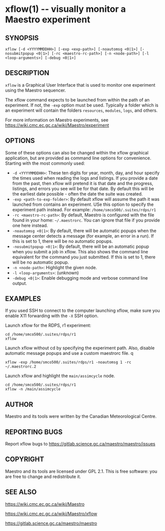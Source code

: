 xflow(1) -- visually monitor a Maestro experiment
=============================================

## SYNOPSIS

`xflow [-d <YYYYMMDDHH>] [-exp <exp-path>] [-noautomsg <0|1>] [-nosubmitpopup <0|1>] [-rc <maestro-rc-path>] [-n <node-path>] [-l <loop-arguments>] [-debug <0|1>]`

## DESCRIPTION

`xflow` is a Graphical User Interface that is used to monitor one experiment using the Maestro sequencer. 

The xflow command expects to be launched from within the path of an experiment. If not, the `-exp` option must be used. Typically a folder which is an experiment will contain the folders `resources`, `modules`, `logs`, and others.

For more information on Maestro experiments, see https://wiki.cmc.ec.gc.ca/wiki/Maestro/experiment

## OPTIONS

Some of these options can also be changed within the xflow graphical application, but are provided as command line options for convenience. Starting with the most commonly used:

* `-d <YYYYMMDDHH>`: These ten digits for year, month, day, and hour specify the times used when reading the logs and listings. If you provide a date from the past, then xflow will pretend it is that date and the progress, listings, and errors you see will be for that date. By default this will be the earliest date possible - often the date the suite was created.
* `-exp <path-to-exp-folder>`: By default xflow will assume the path it was launched from contains an experiment. USe this option to specify the experiment path instead. For example: `/home/smco500/.suites/rdps/r1`
* `-rc <maestro-rc-path>`: By default, Maestro is configured with the file found in your home: `~/.maestrorc`. You can ignore that file if you provide one here instead.
* `-noautomsg <0|1>`: By default, there will be automatic popups when the message center detects a message (for example, an error in a run). If this is set to 1, there will be no automatic popups.
* `-nosubmitpopup <0|1>`: By default, there will be an automatic popup when you submit a job in xflow. This also shows the command line equivalent for the command you just submitted. If this is set to 1, there will be no automatic popup.
* `-n <node-path>`: Highlight the given node.
* `-l <loop-arguments>`: (unknown)
* `-debug <0|1>`: Enable debugging mode and verbose command line output.

## EXAMPLES

If you used SSH to connect to the computer launching xflow, make sure you enable X11 forwarding with the `-X` SSH option.

Launch xflow for the RDPS, r1 experiment:

```
cd /home/smco500/.suites/rdps/r1
xflow
```

Launch xflow without cd by specifying the experiment path. Also, disable automatic message popups and use a custom maestrorc file.
q
```
xflow -exp /home/smco500/.suites/rdps/r1 -noautomsg 1 -rc ~/.maestrorc.2
```

Launch xflow and highlight the `main/assimcycle` node.

```
cd /home/smco500/.suites/rdps/r1
xflow -n /main/assimcycle
```

## AUTHOR

Maestro and its tools were written by the Canadian Meteorological Centre.

## REPORTING BUGS

Report xflow bugs to https://gitlab.science.gc.ca/maestro/maestro/issues

## COPYRIGHT

Maestro and its tools are licensed under GPL 2.1. This is free software: you are free to change and redistribute it.

## SEE ALSO

https://wiki.cmc.ec.gc.ca/wiki/Maestro

https://wiki.cmc.ec.gc.ca/wiki/Maestro/xflow

https://gitlab.science.gc.ca/maestro/maestro

